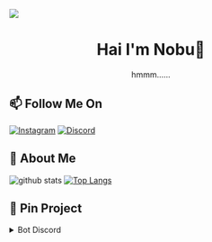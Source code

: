 ![](https://visitor-badge.glitch.me/badge?page_id=Nobuyaki)
<h1 align='center'>Hai I'm Nobu👋</h1>
<p align='center'>hmmm......</p>

## 📫 Follow Me On
<a href="https://www.instagram.com/dimas.ptr0" target="_blank"><img src="https://img.shields.io/badge/Instagram-%23E4405F.svg?&style=flat-square&logo=instagram&logoColor=white" alt="Instagram"></a>
<a href="https://discord.gg/p683JCG" target="_blank"><img src="https://img.shields.io/badge/discord-7289da.svg?&style=flat-square&logo=Discord&logoColor=white" alt="Discord"></a>

<h2> 👤 About Me</h2

![github stats](https://github-readme-stats.vercel.app/api?username=Nobuyaki&layout=compact&theme=midnight-purple)
[![Top Langs](https://github-readme-stats.vercel.app/api/top-langs/?username=nobuyaki&layout=compact&theme=midnight-purple)](https://github.com/nobuyaki/github-readme-stats)

## 📌 Pin Project
<details>
  <summary>Bot Discord</summary>
   <a href="https://github.com/Nobuyaki/RoxyBot">
    <img src="https://github-readme-stats.vercel.app/api/pin/?username=Nobuyaki&repo=RoxyBot">
  </a>
</details>

